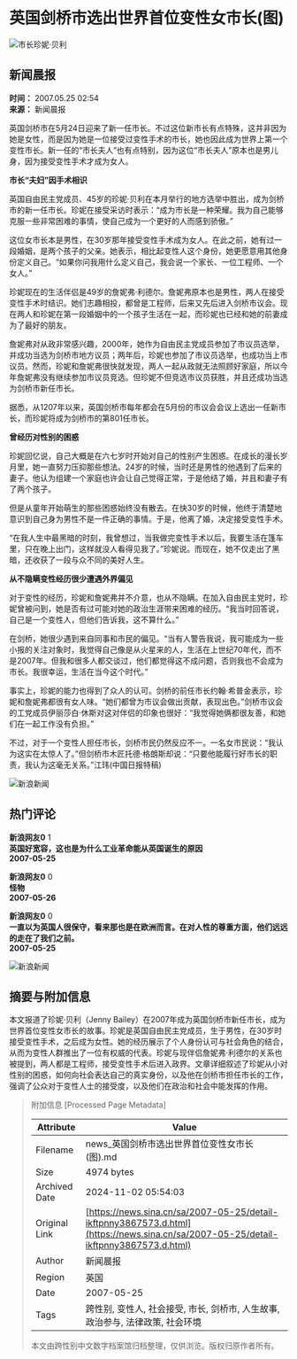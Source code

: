 # 英国剑桥市选出世界首位变性女市长(图)

![市长珍妮·贝利](//n.sinaimg.cn/sinacn/20170516/1212-fyfeutq0813373.jpg)

## 新闻晨报

**时间：** 2007.05.25 02:54  
**来源：** 新闻晨报  

英国剑桥市在5月24日迎来了新一任市长。不过这位新市长有点特殊，这并非因为她是女性，而是因为她是一位接受过变性手术的市长，她也因此成为世界上第一个变性市长。新一任的“市长夫人”也有点特别，因为这位“市长夫人”原本也是男儿身，因为接受变性手术才成为女人。

**市长“夫妇”因手术相识**

英国自由民主党成员、45岁的珍妮·贝利在本月举行的地方选举中胜出，成为剑桥市的新一任市长。珍妮在接受采访时表示：“成为市长是一种荣耀。我为自己能够克服一些非常困难的事情，使自己成为一个更好的人而感到骄傲。”

这位女市长本是男性，在30岁那年接受变性手术成为女人。在此之前，她有过一段婚姻，是两个孩子的父亲。她表示，相比起变性人这个身份，她更愿意用其他身份定义自己。“如果你问我用什么定义自己，我会说一个家长、一位工程师、一个女人。”

珍妮现在的生活伴侣是49岁的詹妮弗·利德尔。詹妮弗原本也是男性，两人在接受变性手术时结识。她们志趣相投，都曾是工程师，后来又先后进入剑桥市议会。现在两人和珍妮在第一段婚姻中的一个孩子生活在一起，而珍妮也已经和她的前妻成为了最好的朋友。

詹妮弗对从政非常感兴趣，2000年，她作为自由民主党成员参加了市议员选举，并成功当选为剑桥市地方议员；两年后，珍妮也参加了市议员选举，也成功当上市议员。然而，珍妮和詹妮弗很快就发现，两人一起从政就无法照顾好家庭，所以今年詹妮弗没有继续参加市议员竞选。但珍妮不但竞选市议员获胜，并且还成功当选为剑桥市新任市长。

据悉，从1207年以来，英国剑桥市每年都会在5月份的市议会会议上选出一任新市长，而珍妮将成为剑桥市的第801任市长。

**曾经历对性别的困惑**

珍妮回忆说，自己大概是在六七岁时开始对自己的性别产生困惑。在成长的漫长岁月里，她一直努力压抑那些想法。24岁的时候，当时还是男性的他遇到了后来的妻子。他认为组建一个家庭也许会让自己觉得正常，于是他结了婚，并且和妻子有了两个孩子。

但是从童年开始萌生的那些困惑始终没有散去。在快30岁的时候，他终于清楚地意识到自己身为男性不是一件正确的事情。于是，他离了婚，决定接受变性手术。

“在我人生中最黑暗的时刻，我曾想过，当我做完变性手术以后，我要生活在篷车里，只在晚上出门，这样就没人看得见我了。”珍妮说。而现在，她不仅走出了黑暗，还收获了一段与众不同的美好人生。

**从不隐瞒变性经历很少遭遇外界偏见**

对于变性的经历，珍妮和詹妮弗并不介意，也从不隐瞒。在加入自由民主党时，珍妮曾被问到，她是否有过可能对她的政治生涯带来困难的经历。“我当时回答说，自己是一个变性人，但他们告诉我，这不算什么。”

在剑桥，她很少遇到来自同事和市民的偏见。“当有人警告我说，我可能成为一些小报的关注对象时，我觉得自己像是从火星来的人，生活在上世纪70年代，而不是2007年。但我和很多人都交谈过，他们都觉得这不成问题，否则我也不会成为市长。我很幸运，生活在当今这个时代。”

事实上，珍妮的能力也得到了众人的认可。剑桥的前任市长约翰·希普金表示，珍妮和詹妮弗都很有女人味。“她们都曾为市议会做出贡献，表现出色。”剑桥市议会的工党成员伊丽莎白·休斯对这对伴侣的印象也很好：“我觉得她俩都很友善，和她们在一起工作没有负担。”

不过，对于一个变性人担任市长，剑桥市民仍然反应不一。一名女市民说：“我认为这实在太惊人了。”但剑桥市木匠托德·格朗斯却说：“只要他能履行好市长的职责，我认为这毫无关系。”江玮(中国日报特稿)

![新浪新闻](//n.sinaimg.cn/default/2fb77759/20151125/320X320.png)

## 热门评论

**新浪网友0** 1  
**英国好宽容，这也是为什么工业革命能从英国诞生的原因**  
**2007-05-25**

**新浪网友0** 0  
**怪物**  
**2007-05-26**

**新浪网友0** 0  
**一直以为英国人很保守，看来那也是在欧洲而言。在对人性的尊重方面，他们远远的走在了我们之前。**  
**2007-05-25**  

![新浪新闻](https://n.sinaimg.cn/default/80905340/20200331/sinalogo.png)

## 摘要与附加信息

<!-- tcd_abstract -->
本文报道了珍妮·贝利（Jenny Bailey）在2007年成为英国剑桥市新任市长，成为世界首位变性女市长的故事。珍妮是英国自由民主党成员，生于男性，在30岁时接受变性手术，之后成为女性。她的经历展示了个人身份认可与社会角色的结合，从而为变性人群推出了一位有权威的代表。珍妮与现伴侣詹妮弗·利德尔的关系也被提到，两人都是工程师，接受变性手术后进入政界。文章详细叙述了珍妮从小对性别的困惑，如何向社会表达自己的真实身份，以及他在剑桥市担任市长的工作，强调了公众对于变性人士的接受度，以及他们在政治和社会中能发挥的作用。
<!-- tcd_abstract_end -->

> 附加信息 [Processed Page Metadata]
>
> | Attribute       | Value                                  |
> |-----------------|----------------------------------------|
> | Filename        | news_英国剑桥市选出世界首位变性女市长(图).md                             |
> | Size            | 4974 bytes                           |
> | Archived Date   | 2024-11-02 05:54:03                             |
> | Original Link   | [https://news.sina.cn/sa/2007-05-25/detail-ikftpnny3867573.d.html](https://news.sina.cn/sa/2007-05-25/detail-ikftpnny3867573.d.html)                       |
> | Author          | 新闻晨报                               |
> | Region          | 英国                               |
> | Date            | 2007-05-25                                 |
> | Tags            | 跨性别, 变性人, 社会接受, 市长, 剑桥市, 人生故事, 政治参与, 法律政策, 社会环境                                 |
>
> 本文由跨性别中文数字档案馆归档整理，仅供浏览。版权归原作者所有。
>
